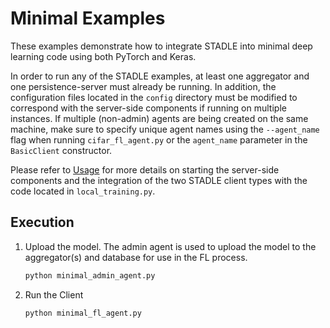 # Minimal Examples

These examples demonstrate how to integrate STADLE into minimal deep learning code using both PyTorch and Keras.

In order to run any of the STADLE examples, at least one aggregator and one persistence-server must already be running.  In addition, the configuration files located in the `config` directory must be modified to correspond with the server-side components if running on multiple instances.  If multiple (non-admin) agents are being created on the same machine, make sure to specify unique agent names using the `--agent_name` flag when running `cifar_fl_agent.py` or the `agent_name` parameter in the `BasicClient` constructor.

Please refer to [Usage](https://stadle-documentation.readthedocs.io/en/latest/usage.html) for more details on starting the server-side components and the integration of the two STADLE client types with the code located in `local_training.py`.

## Execution

1. Upload the model. The admin agent is used to upload the model to the aggregator(s) and database for use in the FL process.

    ```bash
    python minimal_admin_agent.py
    ```

2. Run the Client

    ```bash
    python minimal_fl_agent.py
    ```
